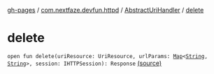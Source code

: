 [gh-pages](../../index.md) / [com.nextfaze.devfun.httpd](../index.md) / [AbstractUriHandler](index.md) / [delete](.)

# delete

`open fun delete(uriResource: UriResource, urlParams: `[`Map`](https://kotlinlang.org/api/latest/jvm/stdlib/kotlin.collections/-map/index.html)`<`[`String`](https://kotlinlang.org/api/latest/jvm/stdlib/kotlin/-string/index.html)`, `[`String`](https://kotlinlang.org/api/latest/jvm/stdlib/kotlin/-string/index.html)`>, session: IHTTPSession): Response` [(source)](https://github.com/NextFaze/dev-fun/tree/master/devfun-httpd/src/main/java/com/nextfaze/devfun/httpd/HttpD.kt#L262)
